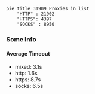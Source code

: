 
```mermaid
pie title 31909 Proxies in list
    "HTTP" : 21902
    "HTTPS": 4397
    "SOCKS" : 8950
```

### Some Info
#### Average Timeout

- mixed: 3.1s
- http: 1.6s
- https: 8.7s
- socks: 6.5s